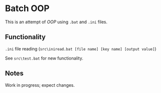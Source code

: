 # Batch OOP

This is an attempt of *OOP* using `.bat` and `.ini` files.

## Functionality

`.ini` file reading (`src\iniread.bat [file name] [key name] [output value]`)

See `src\test.bat` for new functionality.

## Notes

Work in progress; expect changes.